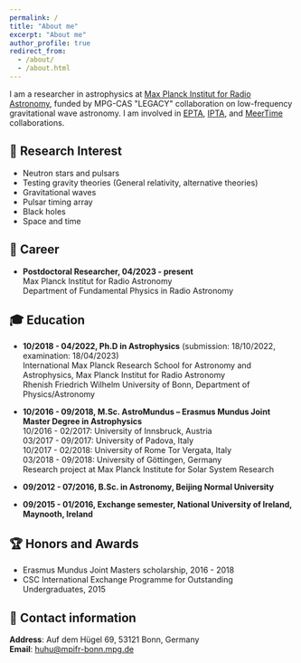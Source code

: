 ```yaml
---
permalink: /
title: "About me"
excerpt: "About me"
author_profile: true
redirect_from: 
  - /about/
  - /about.html
---
```

I am a researcher in astrophysics at [Max Planck Institut for Radio Astronomy](https://www.mpifr-bonn.mpg.de/2169/en), funded by MPG-CAS "LEGACY" collaboration on low-frequency gravitational wave astronomy. I am involved in [EPTA](http://http//www.epta.eu.org/), [IPTA](https://ipta4gw.org/), and [MeerTime](http://www.meertime.org/) collaborations.

:dizzy: Research Interest
------
* Neutron stars and pulsars
* Testing gravity theories (General relativity, alternative theories)
* Gravitational waves
* Pulsar timing array
* Black holes
* Space and time

:telescope: Career
------
* **Postdoctoral Researcher, 04/2023 - present** \
                         Max Planck Institut for Radio Astronomy\
                         Department of Fundamental Physics in Radio Astronomy

:mortar_board: Education
------
* **10/2018 - 04/2022, Ph.D in Astrophysics** (submission: 18/10/2022, examination: 18/04/2023) \
  International Max Planck Research School for Astronomy and Astrophysics, Max Planck Institut for Radio Astronomy\
  Rhenish Friedrich Wilhelm University of Bonn, Department of Physics/Astronomy
* **10/2016 - 09/2018, M.Sc. AstroMundus – Erasmus Mundus Joint Master Degree in Astrophysics**\
  10/2016 - 02/2017: University of Innsbruck, Austria\
  03/2017 - 09/2017: University of Padova, Italy\
  10/2017 - 02/2018: University of Rome Tor Vergata, Italy\
  03/2018 - 09/2018: University of Göttingen, Germany\
  Research project at Max Planck Institute for Solar System Research
  
* **09/2012 - 07/2016, B.Sc. in Astronomy, Beijing Normal University**
* **09/2015 - 01/2016, Exchange semester, National University of Ireland, Maynooth, Ireland**

:trophy: Honors and Awards
------
* Erasmus Mundus Joint Masters scholarship, 2016 - 2018 
* CSC International Exchange Programme for Outstanding Undergraduates, 2015 

:round_pushpin: Contact information
------
**Address**: Auf dem Hügel 69, 53121 Bonn, Germany\
**Email**: huhu@mpifr-bonn.mpg.de
